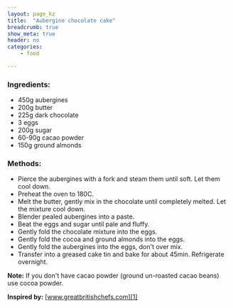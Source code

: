 ```yaml
---
layout: page_kz
title:  "Aubergine chocolate cake"
breadcrumb: true
show_meta: true
header: no
categories:
    - food

---
```


### Ingredients:

* 450g aubergines
* 200g butter
* 225g dark chocolate
* 3 eggs
* 200g sugar
* 60-90g cacao powder
* 150g ground almonds

### Methods:

* Pierce the aubergines with a fork and steam them until soft. Let them cool down.
* Preheat the oven to 180C.
* Melt the butter, gently mix in the chocolate until completely melted. Let the mixture cool down.
* Blender pealed aubergines into a paste.
* Beat the eggs and sugar until pale and fluffy.
* Gently fold the chocolate mixture into the eggs.
* Gently fold the cocoa and ground almonds into the eggs.
* Gently fold the aubergines into the eggs, don't over mix.
* Transfer into a greased cake tin and bake for about 45min. Refrigerate overnight.

**Note:** If you don't have cacao powder (ground un-roasted cacao beans) use cocoa powder.

**Inspired by:** [www.greatbritishchefs.com][1]

[1]: https://www.greatbritishchefs.com/recipes/aubergine-chocolate-cake-recipe